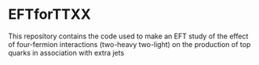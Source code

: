 # EFTforTTXX
This repository contains the code used to make an EFT study of the effect of four-fermion interactions (two-heavy two-light) on the production of top quarks in association with extra jets
